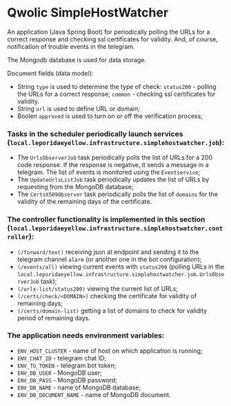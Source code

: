 # Qwolic SimpleHostWatcher

An application (Java Spring Boot) for periodically polling the URLs for a correct response and checking ssl certificates for validity. And, of course, notification of trouble events in the telegram.

The Mongodb database is used for data storage.

Document fields (data model):
- String `type` is used to determine the type of check: 
    `status200` - polling the URLs for a correct response; 
    `common` - checking ssl certificates for validity.
- String `url` is used to define URL or domain;
- Boolen `approved`  is used to turn on or off the verification process;


### Tasks in the scheduler periodically launch services (`local.leporidaeyellow.infrastructure.simplehostwatcher.job`):
- The `UrlsObserverJob` task periodically polls the list of URLs for a 200 code response. If the response is negative, it sends a message in a telegram. The list of events is monitored using the `Eventservice`;
- The `UpdateUrlsListJob` task periodically updates the list of URLs by requesting from the MongoDB database;
- The `CertsX509Observer` task periodically polls the list of `domains` for the validity of the remaining days of the certificate.



### The controller functionality is implemented in this section (`local.leporidaeyellow.infrastructure.simplehostwatcher.controller`):
- `(/forward/text)` receiving json at endpoint and sending it to the telegram channel `alarm` (or another one in the bot configuration);
- `(/events/all)` viewing current events with `status200` (polling URLs in the `local.leporidaeyellow.infrastructure.simplehostwatcher.job.UrlsObserverJob` task);
- `(/urls-list/status200)` viewing the current list of URLs;
- `(/certs/check/<DOMAIN>)` checking the <DOMAIN> certificate for validity of  remaining days;
- `(/certs/domain-list)` getting a list of domains to check for validity period of remaining days.



### The application needs environment variables:
- `ENV_HOST_CLUSTER` - name of host on which application is running;
- `ENV_CHAT_ID` - telegram chat ID;
- `ENV_TG_TOKEN` - telegram bot token;
- `ENV_DB_USER` - MongoDB user;
- `ENV_DB_PASS` - MongoDB password;
- `ENV_DB_NAME` - name of MongoDB database;
- `ENV_DB_DOCUMENT_NAME` - name of MongoDB document.